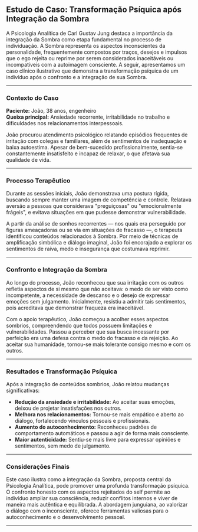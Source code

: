 
## Estudo de Caso: Transformação Psíquica após Integração da Sombra

A Psicologia Analítica de Carl Gustav Jung destaca a importância da integração da Sombra como etapa fundamental no processo de individuação. A Sombra representa os aspectos inconscientes da personalidade, frequentemente compostos por traços, desejos e impulsos que o ego rejeita ou reprime por serem considerados inaceitáveis ou incompatíveis com a autoimagem consciente. A seguir, apresentamos um caso clínico ilustrativo que demonstra a transformação psíquica de um indivíduo após o confronto e a integração de sua Sombra.

---

### Contexto do Caso

**Paciente:** João, 38 anos, engenheiro  
**Queixa principal:** Ansiedade recorrente, irritabilidade no trabalho e dificuldades nos relacionamentos interpessoais.

João procurou atendimento psicológico relatando episódios frequentes de irritação com colegas e familiares, além de sentimentos de inadequação e baixa autoestima. Apesar de bem-sucedido profissionalmente, sentia-se constantemente insatisfeito e incapaz de relaxar, o que afetava sua qualidade de vida.

---

### Processo Terapêutico

Durante as sessões iniciais, João demonstrava uma postura rígida, buscando sempre manter uma imagem de competência e controle. Relatava aversão a pessoas que considerava "preguiçosas" ou "emocionalmente frágeis", e evitava situações em que pudesse demonstrar vulnerabilidade.

A partir da análise de sonhos recorrentes — nos quais era perseguido por figuras ameaçadoras ou se via em situações de fracasso —, o terapeuta identificou conteúdos relacionados à Sombra. Por meio de técnicas de amplificação simbólica e diálogo imaginal, João foi encorajado a explorar os sentimentos de raiva, medo e insegurança que costumava reprimir.

---

### Confronto e Integração da Sombra

Ao longo do processo, João reconheceu que sua irritação com os outros refletia aspectos de si mesmo que não aceitava: o medo de ser visto como incompetente, a necessidade de descanso e o desejo de expressar emoções sem julgamento. Inicialmente, resistiu a admitir tais sentimentos, pois acreditava que demonstrar fraqueza era inaceitável.

Com o apoio terapêutico, João começou a acolher esses aspectos sombrios, compreendendo que todos possuem limitações e vulnerabilidades. Passou a perceber que sua busca incessante por perfeição era uma defesa contra o medo do fracasso e da rejeição. Ao aceitar sua humanidade, tornou-se mais tolerante consigo mesmo e com os outros.

---

### Resultados e Transformação Psíquica

Após a integração de conteúdos sombrios, João relatou mudanças significativas:

- **Redução da ansiedade e irritabilidade:** Ao aceitar suas emoções, deixou de projetar insatisfações nos outros.
- **Melhora nos relacionamentos:** Tornou-se mais empático e aberto ao diálogo, fortalecendo vínculos pessoais e profissionais.
- **Aumento do autoconhecimento:** Reconheceu padrões de comportamento automáticos e passou a agir de forma mais consciente.
- **Maior autenticidade:** Sentiu-se mais livre para expressar opiniões e sentimentos, sem medo de julgamento.

---

### Considerações Finais

Este caso ilustra como a integração da Sombra, proposta central da Psicologia Analítica, pode promover uma profunda transformação psíquica. O confronto honesto com os aspectos rejeitados do self permite ao indivíduo ampliar sua consciência, reduzir conflitos internos e viver de maneira mais autêntica e equilibrada. A abordagem junguiana, ao valorizar o diálogo com o inconsciente, oferece ferramentas valiosas para o autoconhecimento e o desenvolvimento pessoal.

---
```